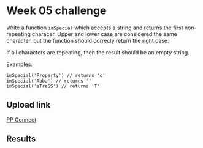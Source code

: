 # Week 05 challenge

Write a function `imSpecial` which accepts a string and returns the first non-repeating characer.
Upper and lower case are considered the same character, but the function should correcly return the right case.

If all characters are repeating, then the result should be an empty string.


Examples:
```
imSpecial('Property') // returns 'o'
imSpecial('Abba') // returns ''
imSpecial('sTreSS') // returns 'T'
```


## Upload link

[PP Connect](https://connect.passionatepeople.io/code-challenge-submission)

## Results

